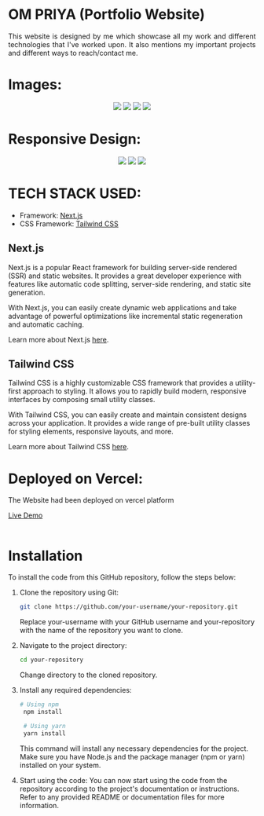 # OM PRIYA (Portfolio Website)

<p align="justify">This website is designed by me which showcase all my work and different technologies that I've worked upon. It also mentions my important projects and different ways to reach/contact me.</p>

# Images:
<div align="center">
<img src="./public/images/home-desktop.png">
<img src="./public/images/skills-desktop.png">
<img src="./public/images/projects-desktop.png">
<img src="./public/images/form-desktop.png">
</div>

# Responsive Design:
<div align="center">
<img src="./public/images/home-mobile.png">
<img src="./public/images/navbar-mobile.png">
<img src="./public/images/skills-mobile.png">
</div>

# TECH STACK USED:

- Framework: [Next.js](https://nextjs.org/)
- CSS Framework: [Tailwind CSS](https://tailwindcss.com/)

## Next.js

Next.js is a popular React framework for building server-side rendered (SSR) and static websites. It provides a great developer experience with features like automatic code splitting, server-side rendering, and static site generation.

With Next.js, you can easily create dynamic web applications and take advantage of powerful optimizations like incremental static regeneration and automatic caching.

Learn more about Next.js [here](https://nextjs.org/).

## Tailwind CSS

Tailwind CSS is a highly customizable CSS framework that provides a utility-first approach to styling. It allows you to rapidly build modern, responsive interfaces by composing small utility classes.

With Tailwind CSS, you can easily create and maintain consistent designs across your application. It provides a wide range of pre-built utility classes for styling elements, responsive layouts, and more.

Learn more about Tailwind CSS [here](https://tailwindcss.com/).

# Deployed on Vercel:
<div align="left">
<p>The Website had been deployed on vercel platform</p><a href="https://om-portfolio-fawn.vercel.app/">Live Demo</a>
</div>

<br>


# Installation

To install the code from this GitHub repository, follow the steps below:

1. Clone the repository using Git:

   ```bash
   git clone https://github.com/your-username/your-repository.git
   ```
    Replace your-username with your GitHub username and your-repository with the name of the repository you want to clone.

2. Navigate to the project directory:
   ```bash
   cd your-repository
   ```
   Change directory to the cloned repository.

3. Install any required dependencies:
   ```bash
   # Using npm
    npm install

    # Using yarn
    yarn install

   ```
   This command will install any necessary dependencies for the project. Make sure you have Node.js and the package manager (npm or yarn) installed on your system.

4. Start using the code:
   You can now start using the code from the repository according to the project's documentation or instructions. Refer to any provided README or documentation files for more information. 